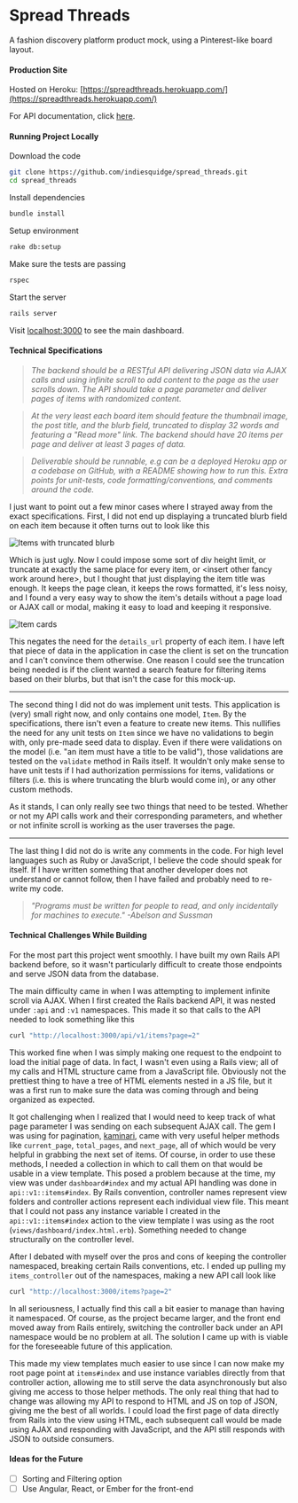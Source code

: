 # Spread Threads
A fashion discovery platform product mock, using a Pinterest-like board layout.

#### Production Site
Hosted on Heroku: [https://spreadthreads.herokuapp.com/](https://spreadthreads.herokuapp.com/)

For API documentation, click [here](https://spreadthreads.herokuapp.com/api/docs).

#### Running Project Locally
Download the code
```sh
git clone https://github.com/indiesquidge/spread_threads.git
cd spread_threads
```

Install dependencies
```sh
bundle install
```

Setup environment
```sh
rake db:setup
```

Make sure the tests are passing
```sh
rspec
```

Start the server
```sh
rails server
```

Visit [localhost:3000](http://localhost:3000/) to see the main dashboard.

#### Technical Specifications
> _The backend should be a RESTful API delivering JSON data via AJAX calls and
using infinite scroll to add content to the page as the user scrolls down. The
API should take a page parameter and deliver pages of items with randomized
content._

> _At the very least each board item should feature the thumbnail image, the
post title, and the blurb field, truncated to display 32 words and featuring a
"Read more" link. The backend should have 20 items per page and deliver at least
3 pages of data._

 > _Deliverable should be runnable, e.g can be a deployed Heroku app or a
codebase on GitHub, with a README showing how to run this. Extra points for
unit-tests, code formatting/conventions, and comments around the code._

I just want to point out a few minor cases where I strayed away from the exact
specifications. First, I did not end up displaying a truncated blurb field on
each item because it often turns out to look like this

![Items with truncated blurb](http://i.imgur.com/Pjb4PY3.png)

Which is just ugly. Now I could impose some sort of div height limit, or
truncate at exactly the same place for every item, or \<insert other fancy work
around here\>, but I thought that just displaying the item title was enough. It
keeps the page clean, it keeps the rows formatted, it's less noisy, and I found
a very easy way to show the item's details without a page load or AJAX call or
modal, making it easy to load and keeping it responsive.

![Item cards](http://i.imgur.com/sfQcHf4.gif)

This negates the need for the `details_url` property of each item. I have
left that piece of data in the application in case the client is set on the
truncation and I can't convince them otherwise. One reason I could see the
truncation being needed is if the client wanted a search feature for filtering
items based on their blurbs, but that isn't the case for this mock-up.

---

The second thing I did not do was implement unit tests. This application is
(very) small right now, and only contains one model, `Item`. By the
specifications, there isn't even a feature to create new items. This nullifies
the need for any unit tests on `Item` since we have no validations to begin
with, only pre-made seed data to display. Even if there were validations on the
model (i.e. "an item must have a title to be valid"), those validations are
tested on the `validate` method in Rails itself. It wouldn't only make sense to
have unit tests if I had authorization permissions for items, validations or
filters (i.e. this is where truncating the blurb would come in), or any other
custom methods.

As it stands, I can only really see two things that need to be tested. Whether
or not my API calls work and their corresponding parameters, and whether or not
infinite scroll is working as the user traverses the page.

---

The last thing I did not do is write any comments in the code. For high level
languages such as Ruby or JavaScript, I believe the code should speak for
itself. If I have written something that another developer does not understand
or cannot follow, then I have failed and probably need to re-write my code.

> _"Programs must be written for people to read, and only incidentally for
machines to execute." -Abelson and Sussman_

#### Technical Challenges While Building
For the most part this project went smoothly. I have built my own Rails API
backend before, so it wasn't particularly difficult to create those endpoints
and serve JSON data from the database.

The main difficulty came in when I was attempting to implement infinite scroll
via
AJAX. When I first created the Rails backend API, it was nested under `:api` and
`:v1` namespaces. This made it so that calls to the API needed to look something
like this

```sh
curl "http://localhost:3000/api/v1/items?page=2"
```

This worked fine when I was simply making one request to the endpoint to load
the initial page of data. In fact, I wasn't even using a Rails view; all of my
calls and HTML structure came from a JavaScript file. Obviously not the
prettiest thing to have a tree of HTML elements nested in a JS file, but it was
a first run to make sure the data was coming through and being organized as
expected.

It got challenging when I realized that I would need to keep track of what page
parameter I was sending on each subsequent AJAX call. The gem I was using for
pagination, [kaminari](https://github.com/amatsuda/kaminari), came with very
useful helper methods like `current_page`, `total_pages`, and `next_page`, all
of which would be very helpful in grabbing the next set of items. Of course, in
order to use these methods, I needed a collection in which to call them on that
would be usable in a view template. This posed a problem because at the time, my
view was under `dashboard#index` and my actual API handling was done in
`api::v1::items#index`. By Rails convention, controller names represent view
folders and controller actions represent each individual view file. This meant
that I could not pass any instance variable I created in the
`api::v1::items#index` action to the view template I was using as the root
(`views/dashboard/index.html.erb`). Something needed to change structurally on
the controller level.

After I debated with myself over the pros and cons of keeping the controller
namespaced, breaking certain Rails conventions, etc. I ended up pulling my
`items_controller` out of the namespaces, making a new API call look like

```sh
curl "http://localhost:3000/items?page=2"
```

In all seriousness, I actually find this call a bit easier to manage than
having it namespaced. Of course, as the project became larger, and the front
end moved away from Rails entirely, switching the controller back under an API
namespace would be no problem at all. The solution I came up with is viable for
the foreseeable future of this application.

This made my view templates much easier to use since I can now make my root page
point at `items#index` and use instance variables directly from that controller
action, allowing me to still serve the data asynchronously but also giving me
access to those helper methods. The only real thing that had to change was
allowing my API to respond to HTML and JS on top of JSON, giving me the best of
all worlds. I could load the first page of data directly from Rails into the
view using HTML, each subsequent call would be made using AJAX and responding
with JavaScript, and the API still responds with JSON to outside consumers.

#### Ideas for the Future
- [ ] Sorting and Filtering option
- [ ] Use Angular, React, or Ember for the front-end
